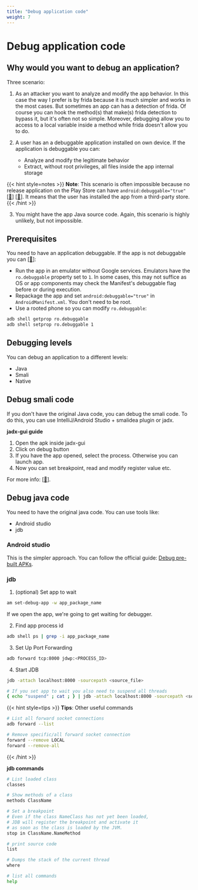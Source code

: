 ```yaml
---
title: "Debug application code"
weight: 7
---
```


# Debug application code

## Why would you want to debug an application?

Three scenario:

1. As an attacker you want to analyze and modify the app behavior. In this case the way I prefer is by frida because it is much simpler and works in the most cases. But sometimes an app can has a detection of frida. Of course you can hook the method(s) that make(s) frida detection to bypass it, but it's often not so simple. Moreover, debugging allow you to access to a local variable inside a method while frida doesn't allow you to do.

2. A user has an a debuggable application installed on own device. If the application is debuggable you can:
    - Analyze and modify the legitimate behavior
    - Extract, without root privileges, all files inside the app internal storage

{{< hint style=notes >}}
**Note**: This scenario is often impossible because no release application on the Play Store can have `android:debuggable="true"` \[[🔗](https://developer.android.com/studio/publish/preparing.html#turn-off-debugging)] \[[🔗](https://stackoverflow.com/questions/53030583/uploaded-a-debuggable-apk-to-google-play)]. It means that the user has installed the app from a third-party store.
{{< /hint >}}

3. You might have the app Java source code. Again, this scenario is highly unlikely, but not impossible.


## Prerequisites

You need to have an application debuggable. If the app is not debuggable you can \[[🔗](https://www.pnfsoftware.com/jeb/manual/android-debugging/#debugging-non-debuggable-apps)]:

* Run the app in an emulator without Google services. Emulators have the `ro.debuggable` property set to `1`. In some cases, this may not suffice as OS or app components may check the Manifest's debuggable flag before or during execution.
* Repackage the app and set `android:debuggable="true"` in `AndroidManifest.xml`. You don't need to be root.
* Use a rooted phone so you can modify `ro.debuggable`:
```sh
adb shell getprop ro.debuggable
adb shell setprop ro.debuggable 1
```

## Debugging levels

You can debug an application to a different levels:

- Java
- Smali
- Native

## Debug smali code

If you don't have the original Java code, you can debug the smali code. To do this, you can use IntelliJ/Android Studio + smalidea plugin or jadx.

**jadx-gui guide**

1. Open the apk inside jadx-gui
2. Click on debug button
3. If you have the app opened, select the process. Otherwise you can launch app.
4. Now you can set breakpoint, read and modify register value etc.

For more info: \[[🔗](https://github.com/skylot/jadx/wiki/Smali-debugger)].

## Debug java code

You need to have the original java code. You can use tools like: 
* Android studio
* jdb

### Android studio

This is the simpler approach. You can follow the official guide: [Debug pre-built APKs](https://github.com/skylot/jadx/wiki/Smali-debugger).


### jdb

1. (optional) Set app to wait
```sh
am set-debug-app -w app_package_name
```
If we open the app, we're going to get waiting for debugger.

2. Find app process id
```sh
adb shell ps | grep -i app_package_name
```

3. Set Up Port Forwarding 
```sh
adb forward tcp:8000 jdwp:<PROCESS_ID>
```

4. Start JDB
```sh
jdb -attach localhost:8000 -sourcepath <source_file>

# If you set app to wait you also need to suspend all threads
{ echo "suspend" ; cat ; } | jdb -attach localhost:8000 -sourcepath <source_file>
```

{{< hint style=tips >}}
**Tips**: Other useful commands 
```sh
# List all forward socket connections
adb forward --list

# Remove specific/all forward socket connection
forward --remove LOCAL
forward --remove-all
```
{{< /hint >}}


**jdb commands**

```sh
# List loaded class
classes

# Show methods of a class
methods ClassName

# Set a breakpoint
# Even if the class NameClass has not yet been loaded,
# JDB will register the breakpoint and activate it 
# as soon as the class is loaded by the JVM.
stop in ClassName.NameMethod

# print source code
list

# Dumps the stack of the current thread
where

# list all commands
help
```